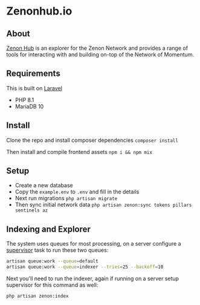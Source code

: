 # Zenonhub.io

## About
[Zenon Hub](https://zenonhub.io) is an explorer for the Zenon Network and provides a range of tools for interacting with and building on-top of the Network of Momentum.

## Requirements

This is built on [Laravel](https://laravel.com/) 

- PHP 8.1
- MariaDB 10

## Install

Clone the repo and install composer dependencies `composer install`

Then install and compile frontend assets `npm i && npm mix`

## Setup

- Create a new database
- Copy the `example.env` to `.env` and fill in the details
- Next run migrations `php artisan migrate`
- Then sync initial network data `php artisan zenon:sync tokens pillars sentinels az`

## Indexing and Explorer

The system uses queues for most processing, on a server configure a [supervisor](https://laravel.com/docs/9.x/queues#supervisor-configuration) task to run these two queues:
```bash
artisan queue:work --queue=default
artisan queue:work --queue=indexer --tries=25 --backoff=10
```

Next you'll need to run the indexer, again if running on a server setup supervisor for this command as well:
```bash
php artisan zenon:index
```
